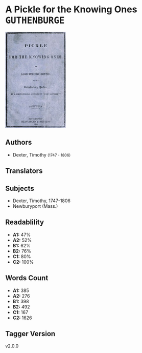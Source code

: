 # A Pickle for the Knowing Ones <kbd>GUTHENBURGE</kbd>

![](./cover.medium.jpg "")

## Authors


 - Dexter, Timothy <small>(1747 - 1806)</small>

## Translators



## Subjects


 - Dexter, Timothy, 1747-1806
 - Newburyport (Mass.)

## Readablility


 - **A1:** 47%
 - **A2:** 52%
 - **B1:** 62%
 - **B2:** 76%
 - **C1:** 80%
 - **C2:** 100%

## Words Count


 - **A1:** 385
 - **A2:** 276
 - **B1:** 398
 - **B2:** 492
 - **C1:** 167
 - **C2:** 1626

## Tagger Version


v2.0.0
